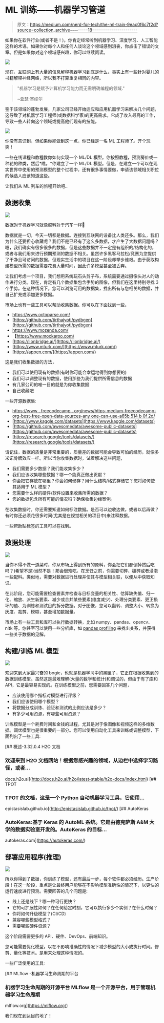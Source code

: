 # ML 训练——机器学习管道

> 原文：<https://medium.com/nerd-for-tech/the-ml-train-9eac0f6c7f2d?source=collection_archive---------18----------------------->

如果你在软件行业(或者不是！)，你肯定经常听到机器学习、深度学习、人工智能这样的术语。如果你对每个人和任何人谈论这个领域感到沮丧，你点击了错误的文章。但是如果你对这个领域感兴趣，你可以继续阅读。

![](img/7da0de327426374e559cccb2a98a50fd.png)

现在，互联网上有大量的信息解释机器学习到底是什么，事实上有一些针对婴儿的书籍解释神经网络，所以我不打算重复相同的内容。

> "机器学习是赋予计算机学习能力而无需明确编程的领域."
> 
> ~亚瑟·塞缪尔

鉴于该领域的蓬勃发展，几家公司已经开始适应和应用机器学习来解决几个问题，这导致了对机器学习工程师(或数据科学家)的更高需求。它成了收入最高的工作，导致一些人转向这个领域或提高他们现有的技能。

![](img/6dc0072811963c5e5132e5a57e6c8129.png)

你没有意识到，但如果你能做到这一点，你已经是一名 ML 工程师了。开个玩笑！

一些在线课程和教程教你如何实现一个 ML/DL 模型。你按照教程，预测房价或一种花的种类，然后*瞧，*你建立了一个 ML/DL 模型。但是，在建立一个可以在现实世界中使用的预测模型的整个过程中，还有很多事情要做，申请该领域相关职位的候选人应该知道这些。

让我们从 ML 列车的旅程开始吧..

## 数据收集

![](img/9aafe6e574f16fb3ed666a9b779761aa.png)

数据对于机器学习就像燃料对于汽车一样🚗

数据就是一切，今天一切都是数据。连接到互联网的设备比人类还多。那么，我们为什么还要担心收藏呢？我们不是已经有了这么多数据，才产生了大数据问题吗？嗯，我们确实有很多很多的数据，但是这些数据并不一定是有组织的/结构化的，或者与我们用来进行预期预测的数据不相关。虽然许多黑客马拉松/竞赛为您提供了干净且可访问的数据，但现实生活中的项目在这一阶段却举步维艰。由于获取构建模型所需的数据需要花费大量时间，因此许多模型甚至被丢弃。

让我们考虑一个项目，我们想用系统玩石头剪子布，系统需要通过摄像头对人的动作进行分类。现在，肯定有几个数据集包含手势的图像，但我们在这里特别寻找 3 个手势。在这种情况下，您可以浏览可用的数据集，找出所有与您相关的数据，并自己扩充或添加更多数据。

市场上也有一些工具可以帮助收集数据。你可以在下面找到一些，

*   https://www.octoparse.com/
*   [https://github.com/tirthajyoti/pydbgen](https://github.com/tirthajyoti/pydbgen)
*   https://www.mozenda.com/
*   【https://www.mockaroo.com/ 
*   [https://lionbridge.ai/](https://lionbridge.ai/)
*   [https://www.mturk.com/](https://www.mturk.com/)
*   [https://appen.com/](https://appen.com/)

这是我们收集数据的方法，

*   我们可以使用现有的数据(有时你可能会幸运地得到你想要的)
*   我们可以调整现有的数据，使用那些为我们提供所需信息的数据
*   有几家公司的唯一目的就是为你收集数据
*   自己收藏吧

一些开源数据集:

*   [https://www . freecodecamp . org/news/https-medium-freecodecamp-org-best-free-open-data-sources-any one-can-use-a65b 514 b 0f 2d/](https://www.freecodecamp.org/news/https-medium-freecodecamp-org-best-free-open-data-sources-anyone-can-use-a65b514b0f2d/)
*   [https://www.kaggle.com/datasets](https://www.kaggle.com/datasets)
*   [https://github.com/awesomedata/awesome-public-datasets](https://github.com/awesomedata/awesome-public-datasets)
*   [https://research.google/tools/datasets/](https://research.google/tools/datasets/)

请记住，数据的质量是非常重要的，质量差的数据可能会导致可怕的经历，就像多米诺骨牌效应一样。所以当你收集数据时，试着解决这些问题，

*   我们需要多少数据？我们能收集多少？
*   我们应该收集哪些数据？哪一个能真正做出贡献？
*   你会把它存放在哪里？你会如何储存？用什么结构/格式存储它？您将如何使其适用于 ML 模型？
*   您需要什么样的硬件/软件设置来收集所需的数据？
*   您的数据包含所有可能的情况吗？确保收集边缘案例。

在收集数据时，你还需要知道如何标注数据。是否可以边收边做，或者以后再做？有时你还必须花很多时间(尤其是在视觉相关的项目中)来注释数据。

一些帮助贴标签的工具可以在找到。

## 数据处理

![](img/67a892b61810d4e1eea513ef153bbcdf.png)

当你不得不做一道菜时，你从市场上得到所有的原料，你会把它们都倒掉然后吃吗？(希望不是)当然不是！那会很难吃。在烹饪之前，你需要切碎、碾碎或者浸泡一些配料。类似地，需要对数据进行处理并使其与模型相关联，以便从中获取知识。

在此阶段，您可能需要检查要素并检查与目标变量的相关性、估算缺失值、归一化、缩放、派生新要素、减少或合并某些要素(维度减少)、处理分类要素、更正损坏的值、为训练和测试目的拆分数据。对于图像，您可以翻转、调整大小、转换为灰度、裁剪、模糊，甚至增加数据量。

市场上有一些工具和库可以执行数据转换，比如 numpy、pandas、opencv、nltk 等。你甚至可以使用一些分析库，如 [pandas profiling](https://github.com/pandas-profiling/pandas-profiling) 来找出关系，并获得一些关于数据的见解。

## 构建/训练 ML 模型

![](img/6fc58f6a2e4aaa642fb44f69e85642b4.png)

欢迎来到大家最兴奋的 bogie，也就是机器学习中的黑匣子，它正在根据收集到的数据训练模型。虽然这是最难理解(大量的数学和统计)和调试的，但由于有了库和 API，它是最容易实现的。在训练模型之前，您需要回答几个问题，

*   应该使用哪个指标对模型进行评级？
*   我们应该使用哪个模型？
*   将数据分成训练、验证和测试的比例应该是多少？
*   有多少可用资源，有哪些可用资源？

训练模型是一个耗费时间和金钱的过程，尤其是对于像图像和视频这样的多维数据。调优模型也是很重要的一部分。您可以使用自动化工具来训练或调整模型，下面列出了一些工具:

[](http://docs.h2o.ai/h2o/latest-stable/h2o-docs/index.html) [## 概述-3.32.0.4 H2O 文档

### 欢迎来到 H2O 文档网站！根据您感兴趣的领域，从边栏中选择学习路径，或者…

docs.h2o.ai](http://docs.h2o.ai/h2o/latest-stable/h2o-docs/index.html) [](http://epistasislab.github.io/tpot/) [## TPOT

### TPOT 的文档，这是一个 Python 自动机器学习工具，它使用…

epistasislab.github.io](http://epistasislab.github.io/tpot/) [](https://autokeras.com/) [## AutoKeras

### AutoKeras:基于 Keras 的 AutoML 系统。它是由德克萨斯 A&M 大学的数据实验室开发的。AutoKeras 的目标…

autokeras.com](https://autokeras.com/) 

## 部署应用程序(推理)

![](img/dd2aaa52ea042359489e0cee53af9f3e.png)

所以你得到了数据，你训练了模型，还有最后一步，每个软件都必须经历。生产阶段！在这一阶段，重点是让最终用户能够在不影响模型准确性的情况下，以更快的运行速度进行预测。需要回答的几个问题是:

*   线上还是线下？哪一种可行更快？
*   它的可扩展性如何？在任何给定时刻，它可以执行多少个实例？在什么时候？
*   你将如何升级模型？(CI/CD)
*   兼容哪些模型格式？
*   需要哪些硬件资源？

这个阶段需要更多的 API、硬件、DevOps、前端知识。

您可能需要优化模型，以在不影响准确性的情况下减少模型的大小或执行时间。修剪、量化等技术。是用来处理这种情况的。

一些广泛使用的工具:

[](https://mlflow.org/) [## MLflow -机器学习生命周期的平台

### 机器学习生命周期的开源平台 MLflow 是一个开源平台，用于管理机器学习生命周期

mlflow.org](https://mlflow.org/) 

我们现在到达目的地了！